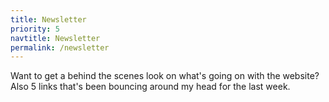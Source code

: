 ```yaml
---
title: Newsletter
priority: 5
navtitle: Newsletter
permalink: /newsletter
---
```


Want to get a behind the scenes look on what's going on with the website? Also 5 links that's been bouncing around my head for the last week. 